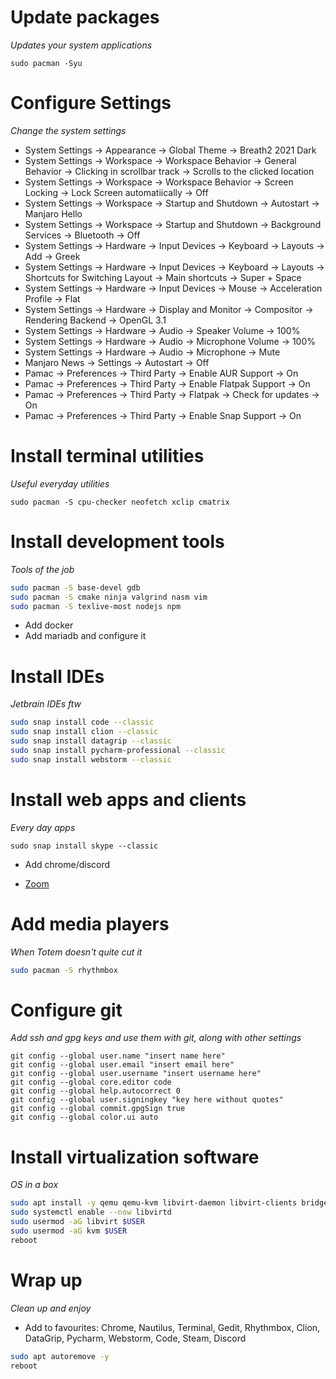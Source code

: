 # Update packages

_Updates your system applications_

```shell
sudo pacman -Syu
```

# Configure Settings

_Change the system settings_

- System Settings -> Appearance -> Global Theme -> Breath2 2021 Dark
- System Settings -> Workspace -> Workspace Behavior -> General Behavior -> Clicking in scrollbar track -> Scrolls to the clicked location
- System Settings -> Workspace -> Workspace Behavior -> Screen Locking -> Lock Screen automatiically -> Off
- System Settings -> Workspace -> Startup and Shutdown -> Autostart -> Manjaro Hello
- System Settings -> Workspace -> Startup and Shutdown -> Background Services -> Bluetooth -> Off
- System Settings -> Hardware -> Input Devices -> Keyboard -> Layouts -> Add -> Greek
- System Settings -> Hardware -> Input Devices -> Keyboard -> Layouts -> Shortcuts for Switching Layout -> Main shortcuts -> Super + Space
- System Settings -> Hardware -> Input Devices -> Mouse -> Acceleration Profile -> Flat
- System Settings -> Hardware -> Display and Monitor -> Compositor -> Rendering Backend -> OpenGL 3.1
- System Settings -> Hardware -> Audio -> Speaker Volume -> 100%
- System Settings -> Hardware -> Audio -> Microphone Volume -> 100%
- System Settings -> Hardware -> Audio -> Microphone -> Mute
- Manjaro News -> Settings -> Autostart -> Off
- Pamac -> Preferences -> Third Party -> Enable AUR Support -> On
- Pamac -> Preferences -> Third Party -> Enable Flatpak Support -> On
- Pamac -> Preferences -> Third Party -> Flatpak -> Check for updates -> On
- Pamac -> Preferences -> Third Party -> Enable Snap Support -> On

# Install terminal utilities

_Useful everyday utilities_

```shell
sudo pacman -S cpu-checker neofetch xclip cmatrix
```

# Install development tools

_Tools of the job_

```bash
sudo pacman -S base-devel gdb
sudo pacman -S cmake ninja valgrind nasm vim
sudo pacman -S texlive-most nodejs npm
```

- Add docker
- Add mariadb and configure it

# Install IDEs

_Jetbrain IDEs ftw_

```bash
sudo snap install code --classic
sudo snap install clion --classic
sudo snap install datagrip --classic
sudo snap install pycharm-professional --classic
sudo snap install webstorm --classic
```

# Install web apps and clients

_Every day apps_

```shell
sudo snap install skype --classic
```
- Add chrome/discord

- [Zoom](https://zoom.us/download)


# Add media players

_When Totem doesn't quite cut it_

```bash
sudo pacman -S rhythmbox
```

# Configure git

_Add ssh and gpg keys and use them with git, along with other settings_

```shell
git config --global user.name "insert name here"
git config --global user.email "insert email here"
git config --global user.username "insert username here"
git config --global core.editor code
git config --global help.autocorrect 0
git config --global user.signingkey "key here without quotes"
git config --global commit.gpgSign true
git config --global color.ui auto
```

# Install virtualization software

_OS in a box_

```bash
sudo apt install -y qemu qemu-kvm libvirt-daemon libvirt-clients bridge-utils virt-manager
sudo systemctl enable --now libvirtd
sudo usermod -aG libvirt $USER
sudo usermod -aG kvm $USER
reboot
```

# Wrap up

_Clean up and enjoy_

- Add to favourites: Chrome, Nautilus, Terminal, Gedit, Rhythmbox, Clion, DataGrip, Pycharm, Webstorm, Code, Steam, Discord

```bash
sudo apt autoremove -y
reboot
```

